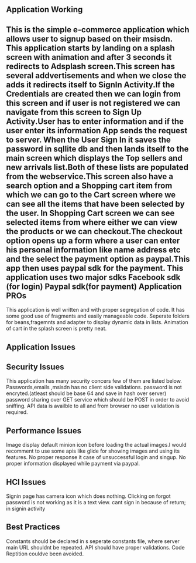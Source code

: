 Application Working 
----------------------
This is the simple e-commerce application which allows user to signup based on their msisdn.
This application starts by landing on a splash screen  with animation and after 3 seconds it redirects to Adsplash screen.This screen has several addvertisements and when we close the adds it redirects itself to SignIn Activity.If the Credentials are created then we can login from this screen and if user is not registered we can navigate from this screen to Sign Up Activity.User has to enter information and if the user enter its information App sends the request to server.
When the User Sign In it saves the password in sqllite db and then lands itself to the main screen which displays the Top sellers and new arrivals list.Both of these lists are populated from the webservice.This screen also have a search option and a Shopping cart item from which we can go to the Cart screen where we can see all the items that have been selected by the user.
In Shopping Cart screen we can see selected items from where either we can view the products or we can checkout.The checkout option opens up a form where a user can enter his personal information like name address etc and the select the payment option as paypal.This app then uses paypal sdk for the payment.
This application uses two major sdks
Facebook sdk (for login)
Paypal sdk(for payment)
Application PROs
---------------------
This application is well written and with proper segregation of code.
It has some good use of fragments and easily manageable code.
Seperate folders for beans,fragemnts and adapter to display dynamic data in lists.
Animation of cart in the splash screen is pretty neat.

Application Issues
------------------------

Security Issues
----------------
This application has many security concers few of them are listed below.
Passwords,emails ,msisdn has no client side validations.
password is not encryted.(atleast should be base 64 and save in hash over server)
password sharing over GET service which should be POST in order to avoid sniffing.
API data is availble to all and from browser no user validation is required.

Performance Issues
-------------------
Image display default minion icon before loading the actual images.I would recomment to use some apis like glide for showing images and using its features.
No proper response it case of unsuccessful login and singup.
No proper information displayed while payment via paypal.

HCI Issues
--------------
Signin page has camera icon which does nothing.
Clicking on forgot password is not working as it is a text view.
cant sign in because of return; in  signin activity

Best Practices
-----------------
Constants should be declared in s seperate constants file, where server main URL shouldnt be repeated.
API should have proper validations.
Code Reptition couldve been avoided.






















